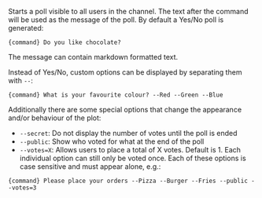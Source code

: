 Starts a poll visible to all users in the channel. The text after the command will be used as the message of the poll.
By default a Yes/No poll is generated:
```
{command} Do you like chocolate?
```
The message can contain markdown formatted text.

Instead of Yes/No, custom options can be displayed by separating them with `--`:
```
{command} What is your favourite colour? --Red --Green --Blue
```
Additionally there are some special options that change the appearance and/or behaviour of the plot:
- `--secret`: Do not display the number of votes until the poll is ended
- `--public`: Show who voted for what at the end of the poll
- `--votes=X`: Allows users to place a total of X votes.  Default is 1.  Each individual option can still only be voted once.
Each of these options is case sensitive and must appear alone, e.g.:
```
{command} Please place your orders --Pizza --Burger --Fries --public --votes=3
```
